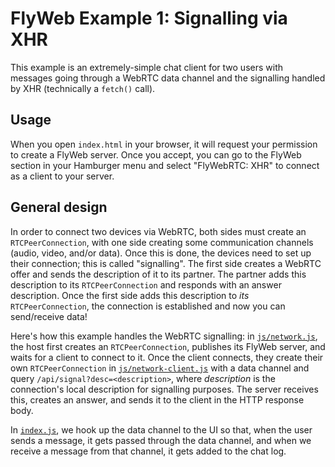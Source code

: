 # FlyWeb Example 1: Signalling via XHR

This example is an extremely-simple chat client for two users with messages
going through a WebRTC data channel and the signalling handled by XHR
(technically a `fetch()` call).

## Usage

When you open `index.html` in your browser, it will request your permission to
create a FlyWeb server. Once you accept, you can go to the FlyWeb section in
your Hamburger menu and select "FlyWebRTC: XHR" to connect as a client to your
server.

## General design

In order to connect two devices via WebRTC, both sides must create an
`RTCPeerConnection`, with one side creating some communication channels (audio,
video, and/or data). Once this is done, the devices need to set up their
connection; this is called "signalling". The first side creates a WebRTC offer
and sends the description of it to its partner. The partner adds this
description to its `RTCPeerConnection` and responds with an answer description.
Once the first side adds this description to *its* `RTCPeerConnection`, the
connection is established and now you can send/receive data!

Here's how this example handles the WebRTC signalling: in
[`js/network.js`](js/network.js), the host first creates an `RTCPeerConnection`,
publishes its FlyWeb server, and waits for a client to connect to it. Once the
client connects, they create their own `RTCPeerConnection` in
[`js/network-client.js`](js/network-client.js) with a data channel and query
`/api/signal?desc=<description>`, where *description* is the connection's local
description for signalling purposes. The server receives this, creates an
answer, and sends it to the client in the HTTP response body.

In [`index.js`](index.js), we hook up the data channel to the UI so that, when
the user sends a message, it gets passed through the data channel, and when we
receive a message from that channel, it gets added to the chat log.
